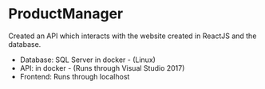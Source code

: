 # ProductManager
Created an API which interacts with the website created in ReactJS and the database.

- Database: SQL Server in docker - (Linux)
- API: in docker - (Runs through Visual Studio 2017)
- Frontend: Runs through localhost
